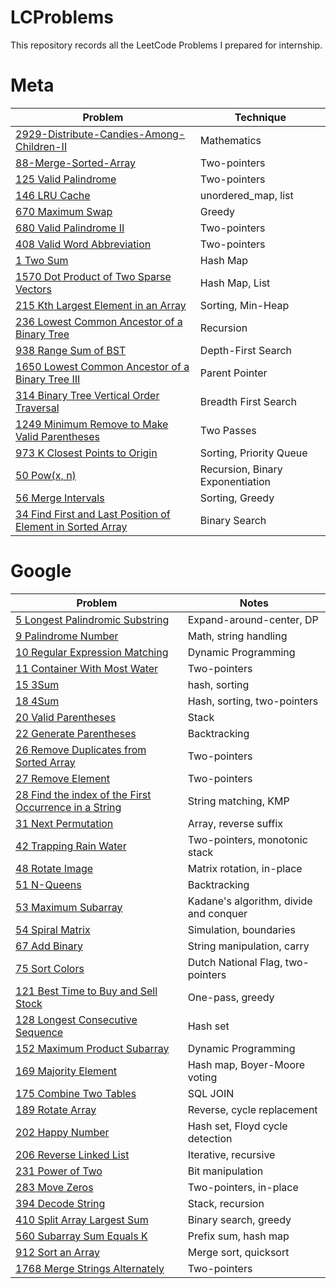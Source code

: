 # LCProblems
This repository records all the LeetCode Problems I prepared for internship.


# Meta
| Problem | Technique |
|---------|-----------|
| [2929-Distribute-Candies-Among-Children-II](Meta/2929%20Distribute%20Candies%20Among%20Children%20II.md) | Mathematics  |
| [88-Merge-Sorted-Array](Meta/88%20Merge%20Sorted%20Array.md) | Two-pointers |
| [125 Valid Palindrome](Meta/125%20Valid%20Palindrome.md) | Two-pointers |
| [146 LRU Cache](Meta/146%20LRU%20Cache.md)| unordered_map, list |
| [670 Maximum Swap](Meta/670%20Maximum%20Swap.md) | Greedy |
| [680 Valid Palindrome II](Meta/680%20Valid%20Palindrome%20II.md) | Two-pointers |
| [408 Valid Word Abbreviation](Meta/408%20Valid%20Word%20Abbreviation.md) | Two-pointers |
| [1 Two Sum](Meta/1%20Two%20Sum.md) | Hash Map |
| [1570 Dot Product of Two Sparse Vectors](Meta/1570%20Dot%20Product%20of%20Two%20Sparse%20Vector.md) | Hash Map, List |
| [215 Kth Largest Element in an Array](Meta/215%20Kth%20Largest%20Element%20in%20an%20Array.md) | Sorting, Min-Heap |
| [236 Lowest Common Ancestor of a Binary Tree](Meta/236%20Lowest%20Common%20Ancestor%20of%20a%20Binary%20Tree.md) | Recursion |
| [938 Range Sum of BST](Meta/938%20Range%20Sum%20of%20BST.md) | Depth-First Search |
| [1650 Lowest Common Ancestor of a Binary Tree III](Meta/1650%20Lowest%20Common%20Ancestor%20of%20a%20Binary%20Tree%20III.md) | Parent Pointer |
| [314 Binary Tree Vertical Order Traversal](Meta/314%20Binary%20Tree%20Vertical%20Order%20Traversal.md) | Breadth First Search |
| [1249 Minimum Remove to Make Valid Parentheses](Meta/1249%20Minimum%20Remove%20to%20Make%20Valid%20Parentheses.md) | Two Passes |
| [973 K Closest Points to Origin](Meta/973%20K%20Closest%20Points%20to%20Origin.md) | Sorting, Priority Queue |
| [50 Pow(x, n)](Meta/50%20Pow_x_n.md) | Recursion, Binary Exponentiation |
| [56 Merge Intervals](Meta/56%20Merge%20Intervals.md) | Sorting, Greedy |
| [34 Find First and Last Position of Element in Sorted Array](Meta/34%20Find%20First%20and%20Last%20Position%20of%20Element%20in%20Sorted%20Array.md) | Binary Search |


# Google
| Problem | Notes |
|---------|-------|
| [5 Longest Palindromic Substring](Google/5%20Longest%20Palindromic%20Substring.md) | Expand-around-center, DP |
| [9 Palindrome Number](Google/9%20Palindrome%20Number.md) | Math, string handling |
| [10 Regular Expression Matching](Google/10%20Regular%20Expression%20Matching.md) | Dynamic Programming |
| [11 Container With Most Water](Google/11%20Container%20With%20Most%20Water.md) | Two-pointers |
| [15 3Sum](Google/15%203Sum.md) | hash, sorting |
| [18 4Sum](Google/18%204Sum.md) | Hash, sorting, two-pointers |
| [20 Valid Parentheses](Google/20%20Valid%20Parentheses.md) | Stack |
| [22 Generate Parentheses](Google/22%20Generate%20Parentheses.md) | Backtracking |
| [26 Remove Duplicates from Sorted Array](Google/26%20Remove%20Duplicates%20from%20Sorted%20Array.md) | Two-pointers |
| [27 Remove Element](Google/27%20Remove%20Element.md) | Two-pointers |
| [28 Find the index of the First Occurrence in a String](Google/28%20Find%20the%20index%20of%20the%20First%20Occurrence%20in%20a%20String.md) | String matching, KMP |
| [31 Next Permutation](Google/31%20Next%20Permutation.md) | Array, reverse suffix |
| [42 Trapping Rain Water](Google/42%20Trapping%20Rain%20water.md) | Two-pointers, monotonic stack |
| [48 Rotate Image](Google/48%20Rotate%20Image.md) | Matrix rotation, in-place |
| [51 N-Queens](Google/51%20N-Queens.md) | Backtracking |
| [53 Maximum Subarray](Google/53%20Maximum%20Subarray.md) | Kadane's algorithm, divide and conquer |
| [54 Spiral Matrix](Google/54%20Spiral%20Matrix.md) | Simulation, boundaries |
| [67 Add Binary](Google/67%20Add%20Binary.md) | String manipulation, carry |
| [75 Sort Colors](Google/75%20Sort%20Colors.md) | Dutch National Flag, two-pointers |
| [121 Best Time to Buy and Sell Stock](Google/121%20Best%20Time%20to%20Buy%20and%20Sell%20Stock.md) | One-pass, greedy |
| [128 Longest Consecutive Sequence](Google/128%20Longest%20Consecutive%20Sequence.md) | Hash set |
| [152 Maximum Product Subarray](Google/152%20Maximum%20Product%20Subarray.md) | Dynamic Programming |
| [169 Majority Element](Google/169%20Majority%20Element.md) | Hash map, Boyer-Moore voting |
| [175 Combine Two Tables](Google/175%20Combine%20Two%20Tables.md) | SQL JOIN |
| [189 Rotate Array](Google/189%20Rotate%20Array.md) | Reverse, cycle replacement |
| [202 Happy Number](Google/202%20Happy%20Number.md) | Hash set, Floyd cycle detection |
| [206 Reverse Linked List](Google/206%20Reverse%20Linked%20List.md) | Iterative, recursive |
| [231 Power of Two](Google/231%20Power%20of%20Two.md) | Bit manipulation |
| [283 Move Zeros](Google/283%20Move%20Zeros.md) | Two-pointers, in-place |
| [394 Decode String](Google/394%20Decode%20String.md) | Stack, recursion |
| [410 Split Array Largest Sum](Google/410%20Split%20Array%20Largest%20Sum.md) | Binary search, greedy |
| [560 Subarray Sum Equals K](Google/560%20Subarray%20Sum%20Equals%20K.md) | Prefix sum, hash map |
| [912 Sort an Array](Google/912%20Sort%20an%20Array.md) | Merge sort, quicksort |
| [1768 Merge Strings Alternately](Google/1768%20Merge%20Strings%20Alternately.md) | Two-pointers |

